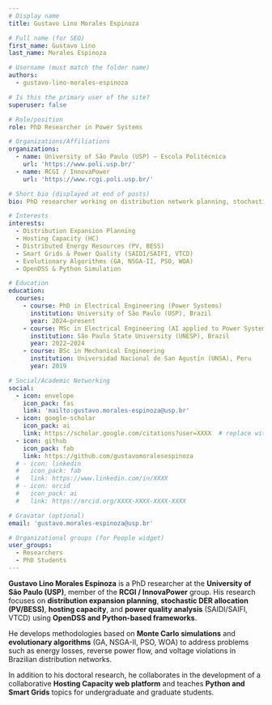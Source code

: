 ```yaml
---
# Display name
title: Gustavo Lino Morales Espinoza

# Full name (for SEO)
first_name: Gustavo Lino
last_name: Morales Espinoza

# Username (must match the folder name)
authors:
  - gustavo-lino-morales-espinoza

# Is this the primary user of the site?
superuser: false

# Role/position
role: PhD Researcher in Power Systems

# Organizations/Affiliations
organizations:
  - name: University of São Paulo (USP) – Escola Politécnica
    url: 'https://www.poli.usp.br/'
  - name: RCGI / InnovaPower
    url: 'https://www.rcgi.poli.usp.br/'

# Short bio (displayed at end of posts)
bio: PhD researcher working on distribution network planning, stochastic DER allocation, hosting capacity, and power quality using OpenDSS and Python.

# Interests
interests:
  - Distribution Expansion Planning
  - Hosting Capacity (HC)
  - Distributed Energy Resources (PV, BESS)
  - Smart Grids & Power Quality (SAIDI/SAIFI, VTCD)
  - Evolutionary Algorithms (GA, NSGA-II, PSO, WOA)
  - OpenDSS & Python Simulation

# Education
education:
  courses:
    - course: PhD in Electrical Engineering (Power Systems)
      institution: University of São Paulo (USP), Brazil
      year: 2024–present
    - course: MSc in Electrical Engineering (AI applied to Power Systems)
      institution: São Paulo State University (UNESP), Brazil
      year: 2022–2024
    - course: BSc in Mechanical Engineering
      institution: Universidad Nacional de San Agustín (UNSA), Peru
      year: 2019

# Social/Academic Networking
social:
  - icon: envelope
    icon_pack: fas
    link: 'mailto:gustavo.morales-espinoza@usp.br'
  - icon: google-scholar
    icon_pack: ai
    link: https://scholar.google.com/citations?user=XXXX  # replace with your profile
  - icon: github
    icon_pack: fab
    link: https://github.com/gustavomoralesespinoza
  # - icon: linkedin
  #   icon_pack: fab
  #   link: https://www.linkedin.com/in/XXXX
  # - icon: orcid
  #   icon_pack: ai
  #   link: https://orcid.org/XXXX-XXXX-XXXX-XXXX

# Gravatar (optional)
email: 'gustavo.morales-espinoza@usp.br'

# Organizational groups (for People widget)
user_groups:
  - Researchers
  - PhD Students
---
```


**Gustavo Lino Morales Espinoza** is a PhD researcher at the **University of São Paulo (USP)**, member of the **RCGI / InnovaPower** group. His research focuses on **distribution expansion planning**, **stochastic DER allocation (PV/BESS)**, **hosting capacity**, and **power quality analysis** (SAIDI/SAIFI, VTCD) using **OpenDSS and Python-based frameworks**.

He develops methodologies based on **Monte Carlo simulations** and **evolutionary algorithms** (GA, NSGA-II, PSO, WOA) to address problems such as energy losses, reverse power flow, and voltage violations in Brazilian distribution networks.

In addition to his doctoral research, he collaborates in the development of a collaborative **Hosting Capacity web platform** and teaches **Python and Smart Grids** topics for undergraduate and graduate students.
